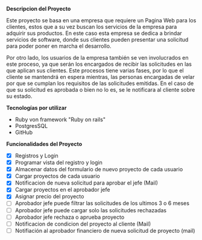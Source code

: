 **Descripcion del Proyecto**

Este proyecto se basa en una empresa que requiere un Pagina Web para los clientes, estos que a su vez buscan los servicios de la empresa para adquirir sus productos. En este caso esta empresa se dedica a brindar servicios de software, donde sus clientes pueden presentar una solicitud para poder poner en marcha el desarrollo.

Por otro lado, los usuarios de la empresa también se ven involucrados en este proceso, ya que serán los encargados de recibir las solicitudes en las que aplican sus clientes. Este procesos tiene varias fases, por lo que el cliente se mantendrá en espera mientras, las personas encargadas de velar por que se cumplan los requisitos de las solicitudes emitidas. En el caso de que su solicitud es aprobada o bien no lo es, se le notificara al cliente sobre su estado.

**Tecnologías por utilizar**

 - Ruby von framework "Ruby on rails"
 - PostgresSQL
 - GitHub

**Funcionalidades del Proyecto**

 - [x] Registros y Login
 - [x] Programar vista del registro y login
 - [x] Almacenar datos del formulario de nuevo proyecto de cada usuario 
 - [x] Cargar proyectos de cada usuario
 - [x] Notificacion de nueva solicitud para aprobar el jefe (Mail)
 - [x] Cargar proyectos en el aprobador jefe
 - [x] Asignar precio del proyecto
 - [ ] Aprobador jefe puede filtrar las solicitudes de los ultimos 3 o 6 meses
 - [ ] Aprobador jefe puede cargar solo las solicitudes rechazadas
 - [ ] Aprobador jefe rechaza o aprueba proyecto
 - [ ] Notificacion de condicion del proyecto al cliente (Mail)
 - [ ] Notifiación al aprobador financiero de nueva solicitud de proyecto (mail)
